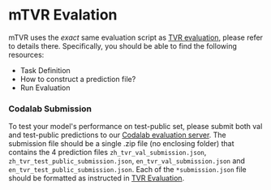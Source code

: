 mTVR Evalation
================================================================

mTVR uses the *exact* same evaluation script as [TVR evaluation](https://github.com/jayleicn/TVRetrieval/tree/master/standalone_eval), please refer to details there. 
Specifically, you should be able to find the following resources:

* Task Definition
* How to construct a prediction file?
* Run Evaluation

### Codalab Submission

To test your model's performance on test-public set, please submit both val and test-public predictions to our [Codalab evaluation server](https://competitions.codalab.org/competitions/33493). The submission file should be a single .zip file (no enclosing folder) that contains the 4 prediction files `zh_tvr_val_submission.json`, `zh_tvr_test_public_submission.json`, `en_tvr_val_submission.json` and `en_tvr_test_public_submission.json`. Each of the `*submission.json` file should be formatted as instructed in [TVR Evaluation](https://github.com/jayleicn/TVRetrieval/tree/master/standalone_eval#how-to-construct-a-prediction-file). 
